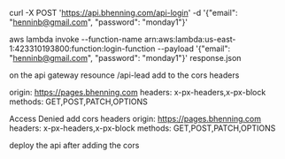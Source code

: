 curl -X POST 'https://api.bhenning.com/api-login' -d '{"email": "henninb@gmail.com", "password": "monday1"}'

aws lambda invoke --function-name arn:aws:lambda:us-east-1:423310193800:function:login-function --payload '{"email": "henninb@gmail.com", "password": "monday1"}' response.json


on the api gateway resounce /api-lead
add to the cors headers

origin: https://pages.bhenning.com
headers: x-px-headers,x-px-block
methods: GET,POST,PATCH,OPTIONS


Access Denied add cors headers
origin: https://pages.bhenning.com
headers: x-px-headers,x-px-block
methods: GET,POST,PATCH,OPTIONS


deploy the api after adding the cors
